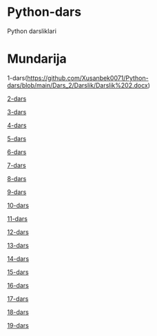 # Python-dars
Python darsliklari

# Mundarija

1-dars(https://github.com/Xusanbek0071/Python-dars/blob/main/Dars_2/Darslik/Darslik%202.docx)

[2-dars](https://github.com/Xusanbek0071/Python-dars/tree/main/Dars_2)

[3-dars](https://github.com/Xusanbek0071/Python-dars/tree/main/Dars_3)

[4-dars](https://github.com/Xusanbek0071/Python-dars/tree/main/Dars_4)

[5-dars](https://github.com/Xusanbek0071/Python-dars/tree/main/Dars_5)

[6-dars](https://github.com/Xusanbek0071/Python-dars/tree/main/Dars_6)

[7-dars](https://github.com/Xusanbek0071/Python-dars/tree/main/Dars_7)

[8-dars](https://github.com/Xusanbek0071/Python-dars/tree/main/Dars_8)

[9-dars](https://github.com/Xusanbek0071/Python-dars/tree/main/Dars_9)

[10-dars](https://github.com/Xusanbek0071/Python-dars/tree/main/Dars_10)

[11-dars](https://github.com/Xusanbek0071/Python-dars/tree/main/Dars_11)

[12-dars](https://github.com/Xusanbek0071/Python-dars/tree/main/Dars_12)

[13-dars](https://github.com/Xusanbek0071/Python-dars/tree/main/Dars_13)

[14-dars](https://github.com/Xusanbek0071/Python-dars/tree/main/Dars_14)

[15-dars](https://github.com/Xusanbek0071/Python-dars/tree/main/Dars_15)

[16-dars](https://github.com/Xusanbek0071/Python-dars/tree/main/Dars_16)

[17-dars](https://github.com/Xusanbek0071/Python-dars/tree/main/Dars_17)

[18-dars](https://github.com/Xusanbek0071/Python-dars/tree/main/Dars_18)

[19-dars](https://github.com/Xusanbek0071/Python-dars/tree/main/Dars_19)



